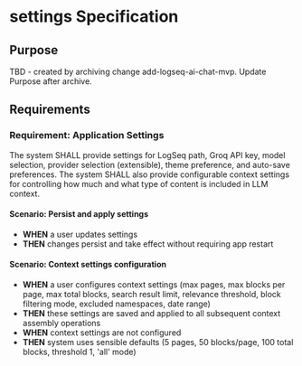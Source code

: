 # settings Specification

## Purpose
TBD - created by archiving change add-logseq-ai-chat-mvp. Update Purpose after archive.
## Requirements
### Requirement: Application Settings
The system SHALL provide settings for LogSeq path, Groq API key, model selection, provider selection (extensible), theme preference, and auto-save preferences. The system SHALL also provide configurable context settings for controlling how much and what type of content is included in LLM context.

#### Scenario: Persist and apply settings
- **WHEN** a user updates settings
- **THEN** changes persist and take effect without requiring app restart

#### Scenario: Context settings configuration
- **WHEN** a user configures context settings (max pages, max blocks per page, max total blocks, search result limit, relevance threshold, block filtering mode, excluded namespaces, date range)
- **THEN** these settings are saved and applied to all subsequent context assembly operations
- **WHEN** context settings are not configured
- **THEN** system uses sensible defaults (5 pages, 50 blocks/page, 100 total blocks, threshold 1, 'all' mode)

